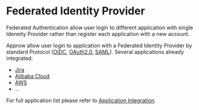 # Federated Identity Provider

<LastUpdated/>

Federated Authentication allow user login to different application with single Ideneity Provider rather than register each application with a new account.

Approw allow user login to application with a Federated Identity Provider by standard Protocol ([OIDC](/guides/federation/oidc.md), [OAuth2.0](/guides/federation/oauth.md), [SAML](/guides/federation/saml.md)). Several applications already integrated:

- [Jira](/integration/jira/)
- [Alibaba Cloud](/integration/ali-cloud-intl/)
- [AWS](/integration/aws/)
- ...

For full application list please refer to [Application Integration](/integration/).
